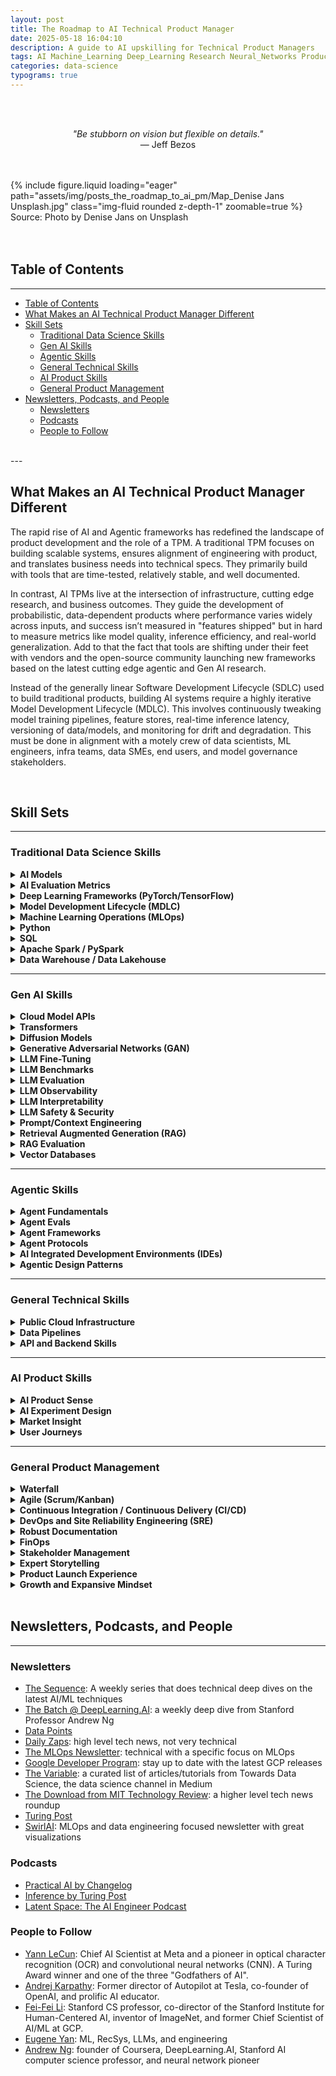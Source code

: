 ```yaml
---
layout: post
title: The Roadmap to AI Technical Product Manager
date: 2025-05-18 16:04:10
description: A guide to AI upskilling for Technical Product Managers
tags: AI Machine_Learning Deep_Learning Research Neural_Networks Product_Management Agents
categories: data-science
typograms: true
---
```



<br>
<br>
<p style="text-align: center;">
    <em>"Be stubborn on vision but flexible on details."</em><br>
    — Jeff Bezos 
</p>
<br>
<br>

<div class="row mt-3">
  <div class="col-sm mt-3 mt-md-0">
      {% include figure.liquid loading="eager" path="assets/img/posts_the_roadmap_to_ai_pm/Map_Denise Jans Unsplash.jpg" class="img-fluid rounded z-depth-1" zoomable=true %}
  </div>
</div>
<div class="caption">
    Source: Photo by Denise Jans on Unsplash
</div>
<br>
<br>

## Table of Contents
---
<!-- TOC -->

- [Table of Contents](#table-of-contents)
- [What Makes an AI Technical Product Manager Different](#what-makes-an-ai-technical-product-manager-different)
- [Skill Sets](#skill-sets)
    - [Traditional Data Science Skills](#traditional-data-science-skills)
    - [Gen AI Skills](#gen-ai-skills)
    - [Agentic Skills](#agentic-skills)
    - [General Technical Skills](#general-technical-skills)
    - [AI Product Skills](#ai-product-skills)
    - [General Product Management](#general-product-management)
- [Newsletters, Podcasts, and People](#newsletters-podcasts-and-people)
    - [Newsletters](#newsletters)
    - [Podcasts](#podcasts)
    - [People to Follow](#people-to-follow)

<!-- /TOC -->

<br>
---


## What Makes an AI Technical Product Manager Different

The rapid rise of AI and Agentic frameworks has redefined the landscape of product development and the role of a TPM. A traditional TPM focuses on building scalable systems, ensures alignment of engineering with product, and translates business needs into technical specs. They primarily build with tools that are time-tested, relatively stable, and well documented. 

In contrast, AI TPMs live at the intersection of infrastructure, cutting edge research, and business outcomes. They guide the development of probabilistic, data-dependent products where performance varies widely across inputs, and success isn’t measured in "features shipped" but in hard to measure metrics like model quality, inference efficiency, and real-world generalization. Add to that the fact that tools are shifting under their feet with vendors and the open-source community launching new frameworks based on the latest cutting edge agentic and Gen AI research.

Instead of the generally linear Software Development Lifecycle (SDLC) used to build traditional products, building AI systems require a highly iterative Model Development Lifecycle (MDLC). This involves continuously tweaking model training pipelines, feature stores, real-time inference latency, versioning of data/models, and monitoring for drift and degradation. This must be done in alignment with a motely crew of data scientists, ML engineers, infra teams, data SMEs, end users, and model governance stakeholders.

<br>

## Skill Sets
---

<!------------------ Section --------------------->
### Traditional Data Science Skills

<details>
  <summary><b>AI Models</b></summary>
  <ul>
    <li>Understand the difference between Random Forest, SVM, and KNN and when to use one over the other on a problem.</li>
    <li>Understand the model architecture, hyperparameters, and issues with each model.</li>
  </ul>
</details>

<details>
  <summary><b>AI Evaluation Metrics</b></summary>
  <ul>
    <li>Build an intuitive understanding of the right metrics for each model and use case.</li>
    <li>Recognize areas of concern or blind spots for each metric.</li>
  </ul>
</details>

<details>
  <summary><b>Deep Learning Frameworks (PyTorch/TensorFlow)</b></summary>
    <ul>
      <li>Build a </li>
      <li><a href="https://www.coursera.org/specializations/deep-learning">(Class) Deep Learning Specialisation by Andrew Ng</a></li>
      <li><a href="https://www.deeplearningbook.org/">(Book) Deep Learning by Ian Goodfellow</a></li>
    </ul>
</details>

<details>
  <summary><b>Model Development Lifecycle (MDLC)</b></summary>
  <ul>
    <li>Understand the end-to-end process of building, testing, deploying, and monitoring machine learning models.</li>
  </ul>
</details>

<details>
  <summary><b>Machine Learning Operations (MLOps)</b></summary>
  <ul>
    <li>Learn the principles and practices of maintaining and scaling ML workflows in production environments.</li>
  </ul>
</details>

<details>
  <summary><b>Python</b></summary>
  <ul>
    <li>Learn Object-oriented programming (OOP) principles.</li>
    <li>Proficiency in Pandas and NumPy for data manipulation.</li>
    <li>Use Jupyter notebooks for exploration and experimentation.</li>
  </ul>
</details>

<details>
  <summary><b>SQL</b></summary>
  <ul>
    <li>Ensure fluency in querying and manipulating structured data from relational databases.</li>
  </ul>
</details>

<details>
  <summary><b>Apache Spark / PySpark</b></summary>
  <ul>
    <li>Leverage distributed computing for large-scale data processing.</li>
    <li>Use PySpark for writing scalable, Python-based ETL and analysis pipelines.</li>
  </ul>
</details>

<details>
  <summary><b>Data Warehouse / Data Lakehouse</b></summary>
  <ul>
    <li>Databricks</li>
    <li>Snowflake</li>
    <li>GCP BigQuery</li>
  </ul>
</details>

---

<!------------------ Section --------------------->
### Gen AI Skills

<details>
  <summary><b>Cloud Model APIs</b></summary>
  <ul>
    <li><a href="https://azure.microsoft.com/en-us/products/ai-model-catalog">Azure - AI Foundry</a></li>
    <li><a href="https://cloud.google.com/model-garden">GCP - Vertex AI Model Garden</a></li>
    <li><a href="https://aws.amazon.com/bedrock/">AWS - Amazon Bedrock</a></li>
    <li><a href="https://openai.com/api/">OpenAI</a></li>
  </ul>
</details>

<details>
  <summary><b>Transformers</b></summary>
  <ul>
    <li>Attention Mechanism</li>
    <li>Positional Encoding</li>
    <li>Tokenization & Embeddings</li>
    <li>Decoder-Only, Encoder-Only, and Encoder-Decoder Architecture</li>
    <li>Hyperparameter Tuning</li>
      <ul>
        <li>Temperature</li>
        <li>top-K</li>
        <li>top-P</li>
      </ul>
    <li>General Resources:</li>
    <ul>
        <li><a href="https://www.manning.com/books/build-a-large-language-model-from-scratch">(Book) Build a Large Language Model (From Scratch) by Sebastian Raschka</a></li>
        <li><a href="https://www.youtube.com/watch?v=7xTGNNLPyMI&ab_channel=AndrejKarpathy">(Video) Deep Dive into LLMs like ChatGPT by Andrej Karpathy</a></li>
        <li><a href="https://arxiv.org/abs/1706.03762">(Paper) Attention is All You Need</a></li>
        <li><a href="https://www.youtube.com/watch?v=9vM4p9NN0Ts&ab_channel=StanfordOnline">(Class) Stanford CS229 - Machine Learning - Building Large Language Models (LLMs)</a></li>
      </ul>
  </ul>
</details>

<details>
  <summary><b>Diffusion Models</b></summary>
</details>

<details>
  <summary><b>Generative Adversarial Networks (GAN)</b></summary>
</details>

<details>
  <summary><b>LLM Fine-Tuning</b></summary>
  <ul>
    <li>Compute Efficiency Techniques</li>
      <ul>
        <li>LoRA</li>
        <li>QLoRA</li>
        <li>PEFT</li>
      </ul>
  </ul>
</details>

<details>
  <summary><b>LLM Benchmarks</b></summary>
  <ul>
    <li><a href="https://www.latent.space/p/benchmarks-101">(Podcast) AI Fundamentals: Benchmarks 101</a></li>
    <li><a href="https://www.latent.space/p/benchmarks-201">(Podcast) Benchmarks 201: Why Leaderboards > Arenas >> LLM-as-Judge</a></li>
  </ul>
</details>

<details>
  <summary><b>LLM Evaluation</b></summary>
  <ul>
    <li>LLM Eval Metrics</li>
      <ul>
        <li>Statistical Metrics</li>
          <ul>
            <li><a href="https://en.wikipedia.org/wiki/BLEU">BLEU (BiLingual Evaluation Understudy)</a>: a performance evaluation metric for machine-translated text from one language to another. Specifically, it calculates the precision for each matching Ngram between an LLM output and the expected output. It uses this to calculate their geometric mean and applies a brevity penalty if needed</li>
            <li><a href="https://en.wikipedia.org/wiki/ROUGE_(metric)">ROUGE (Recall-Oriented Understudy for Gisting Evaluation)</a></li>
            <li><a href="https://en.wikipedia.org/wiki/METEOR">METEOR (Metric for Evaluation of Translation with Explicit Ordering)</a></li>
            <li><a href="https://en.wikipedia.org/wiki/Levenshtein_distance">Levenshtein Distance</a></li>
          </ul>
        <li>LLM-as-Judge Metrics</li>
      </ul>
    <li>LLM Eval Tools</li>
      <ul>
        <li><a href="https://docs.ragas.io">Ragas</a></li>
      </ul>
    <li>LLM-as-Judge Techniques</li>
      <ul>
        <li>Pairwise Comparison</li>
        <li>Evaluation by Criteria (Reference Free)</li>
        <li>Evaluation by Criteria (Reference-Based)</li>
      </ul>
  </ul>
</details>

<details>
  <summary><b>LLM Observability</b></summary>
  <ul>
    <li>Langfuse</li>
    <li><a href="https://www.langchain.com/langsmith">LangSmith</a>: a developer platform for inspecting, tracing, and evaluating LLM-powered applications built with LangChain or other orchestration frameworks. It enables fine-grained logging of prompts, model inputs/outputs, tool invocations, and intermediate steps, while supporting automated and manual evaluation workflows for performance, latency, and correctness.</li>
    
  </ul>
</details>

<details>
  <summary><b>LLM Interpretability</b></summary>
  <ul>
    <li>Anthropic's Interpretability Team</li>
      <ul>
        <li><a href="https://transformer-circuits.pub/2024/scaling-monosemanticity/index.html">Dictionary Learning: </a>A technique developed by Anthropic that helps uncover millions of neuron patterns or “features” and match them to human concepts. Think of it as building a rough glossary for the brain of an LLM.
        </li>
        <li><a href="https://www.anthropic.com/research/towards-monosemanticity-decomposing-language-models-with-dictionary-learning">Monosemanticity</a>: A concept that a single neuron pattern might align with a single meaning. A clean signal, not a messy blend.</li>
        <li><a href="https://transformer-circuits.pub/2025/attribution-graphs/biology.html">Attributional Graphs</a>: A technique to trace how an LLM reasons across multiple steps while completing tasks like  writing poems, diagnosing patients, etc. Anthropic's Interpretability team's findings show that Claude 3.5 Haiku wasn't just completing sentences, it was constructing long "thought" chains.
        </li>
      </ul>
  </ul>
</details>

<details>
  <summary><b>LLM Safety & Security</b></summary>
  <ul>
    <li>Content Filtering</li>
      <ul>
        <li><a href="https://cloud.google.com/security-command-center/docs/model-armor-overview">GCP Model Armor</a>
        </li>
      </ul>
  </ul>
</details>

<details>
  <summary><b>Prompt/Context Engineering</b></summary>
  <ul>
    <li><a href="https://platform.openai.com/docs/guides/text?api-mode=responses">(Article) OpenAI Prompting Guide</a></li>
    <li><a href="https://www.promptingguide.ai/">(Website) Prompt Engineering Guide by DAIR.AI</a></li>
  </ul>
</details>

<details>
  <summary><b>Retrieval Augmented Generation (RAG)</b></summary>
  <ul>
    <li>Vector embeddings</li>
    <li>Chunking</li>
    <li>Hybrid retrieval</li>
  </ul>
</details>

<details>
  <summary><b>RAG Evaluation</b></summary>
  <ul>
    <li>RAG Eval Metrics</li>
    <ul>
      <li>Context Precision</li>
      <li>Context Recall</li>
      <li>Content Entities Recall</li>
      <li>Noise Sensitivity</li>
      <li>Response Relevance</li>
      <li>Faithfulness</li>
      <li>Multimodal Faithfulness</li>
      <li>Multimodal Relevance</li>
    </ul>
  <li>RAG Eval Tools</li>
    <ul>
      <li>Ragas</li>
    </ul>
  </ul>
</details>

<details>
  <summary><b>Vector Databases</b></summary>
  <ul>
    <li>Vector Search Prototyping Libraries</li>
      <ul>
        <li><a href="https://faiss.ai/">FAISS</a></li>
        <li><a href="https://github.com/nmslib/hnswlib">HNSWlib</a></li>
      </ul>
    <li>Production Databases</li>
      <ul>
        <li>Pinecone</li>
        <li>Weaviate</li>
        <li>Chroma</li>
        <li>Elasticsearch</li>
        <li>Milvus</li>
      </ul>
  </ul>
</details>

---

<!------------------ Section --------------------->
### Agentic Skills

<details>
  <summary><b>Agent Fundamentals</b></summary>
  <ul>
    <li><a href="https://www.kaggle.com/whitepaper-agents">(White Paper) Google Agents White Paper by Julia Wiesinger et al.</a></li>
    <li><a href="https://www.kaggle.com/whitepaper-agent-companion">(White Paper) Google Agents Companion by Antonio Gulli et al.</a></li>
    <li><a href="https://arxiv.org/abs/2505.10468">(Paper) AI Agents vs. Agentic AI: A Conceptual Taxonomy, Applications and Challenges</a></li>
    <li><a href="https://arxiv.org/abs/2210.03629">(Paper) ReAct: Synergizing Reasoning and Acting in Language Models by Shunyu Yao et al.</a></li>
    <li><a href="https://huggingface.co/learn/agents-course/en/unit0/introduction">(Course) HuggingFace AI Agents Course</a></li>
  </ul>
</details>

<details>
  <summary><b>Agent Evals</b></summary>
  <ul>
    <li><a href="https://arxiv.org/abs/2410.10934">(Paper) Agent-as-a-Judge: Evaluate Agents with Agents</a></li>
  </ul>
</details>

<details>
  <summary><b>Agent Frameworks</b></summary>
  <ul>
    <li>LangChain</li>
    <li>LangGraph
      <ul>
        <li><a href="https://www.deeplearning.ai/short-courses/ai-agents-in-langgraph/">(Class) AI Agents in LangGraph by DeepLearning.AI</a></li>
      </ul>
    </li>
    <li>LlamaIndex
      <ul>
        <li><a href="https://www.deeplearning.ai/short-courses/building-agentic-rag-with-llamaindex/">(Class) Building Agentic RAG with LlamaIndex</a></li>
      </ul>
    </li>
    <li>OpenAI Agent SDK</li>
    <li>Mastra</li>
  </ul>
</details>

<details>
  <summary><b>Agent Protocols</b></summary>
  <ul>
    <li>Anthropic Model Context Protocol (MCP)
      <ul>
        <li><a href="https://blog.neosage.io/p/why-every-ai-builder-needs-to-understand">(Article) Why Every AI Builder Needs to Understand MCP</a></li>
      </ul>
    </li>
    <li>Google Agent-2-Agent (A2A)</li>
  </ul>
</details>

<details>
  <summary><b>AI Integrated Development Environments (IDEs)</b></summary>
  <ul>
    <li>Cursor</li>
    <li>Windsurf</li>
    <li>Replit</li>
  </ul>
</details>

<details>
  <summary><b>Agentic Design Patterns</b></summary>
  <ul>
    <li><a href="https://www.philschmid.de/agentic-pattern">(Article) Zero to One: Learning Agentic Patterns</a></li>
    <li><a href="https://www.deeplearning.ai/short-courses/ai-agentic-design-patterns-with-autogen/">(Class) AI Agentic Design Patterns with AutoGen</a></li>
    <li><a href="https://www.deeplearning.ai/short-courses/multi-ai-agent-systems-with-crewai/">(Class) Multi AI Agent Systems with crewAI</a></li>
  </ul>
</details>

---

<!------------------ Section --------------------->
### General Technical Skills

<details>
  <summary><b>Public Cloud Infrastructure</b></summary>
  <ul>
    <li><a href="https://cloud.google.com/">Google Cloud Platform (GCP)</a></li>
    <li><a href="https://azure.microsoft.com/en-us/">Microsoft Azure</a></li>
    <li><a href="https://aws.amazon.com/">Amazon Web Services (AWS)</a></li>
  </ul>
</details>

<details>
  <summary><b>Data Pipelines</b></summary>
  <ul>
    <li>Apache Airflow</li>
      <ul>
        <li>GCP Composer</li>
        <li>Amazon Managed Workflows for Apache Airflow (MWAA)</li>
        <li>Azure Workflow Orchestration Manager</li>
      </ul>
    <li>Dataflow</li>
    <li>Apache Beam</li>
    <li>Apache Kafka</li>
  </ul>
</details>

<details>
  <summary><b>API and Backend Skills</b></summary>
  <ul>
    <li>Develop backends with FastAPI or Flask</li>
    <li>Implement REST and streaming endpoints for AI services</li>
    <li>Design authentication and rate-limiting systems</li>
    <li>Build WebSocket implementations for real-time AI interactions</li>
  </ul>
</details>

---

<!------------------ Section --------------------->
### AI Product Skills

<details>
  <summary><b>AI Product Sense</b></summary>
  <ul>
    <li>Understand what can, and importantly cannot, be solved by AI (i.e. AI is not a silver bullet, many processes and products are better served with non-AI solutions)</li>
  </ul>
</details>

<details>
  <summary><b>AI Experiment Design</b></summary>
  <ul>
    <li>Practice iterative hypothesis testing with quantitative evaluation. </li>
    <li>Lead with A/B test, user interviews, and user feedback loops where possible</li>
  </ul>
</details>

<details>
  <summary><b>Market Insight</b></summary>
  <ul>
    <li>Build a deep understanding of the AI market, its competitive landscape, and emerging trends</li>
  </ul>
</details>

<details>
  <summary><b>User Journeys</b></summary>
  <ul>
    <li>Define clear user journeys aligned with a strategic AI product philosophy and a north star metric.</li>
  </ul>
</details>

---

<!------------------ Section --------------------->
### General Product Management

<details>
  <summary><b>Waterfall</b></summary>
  <ul>
    <li>Traditional, sequential development process with defined phases like requirements, design, implementation, and testing.</li>
  </ul>
</details>

<details>
  <summary><b>Agile (Scrum/Kanban)</b></summary>
  <ul>
    <li>Iterative product development using adaptive planning and continuous improvement.</li>
    <li>Scrum: structured roles, sprints, and ceremonies.</li>
    <li>Kanban: visual flow-based system emphasizing WIP limits and continuous delivery.</li>
  </ul>
</details>

<details>
  <summary><b>Continuous Integration / Continuous Delivery (CI/CD)</b></summary>
  <ul>
    <li>Automate testing, building, and deployment to speed up release cycles and improve reliability.</li>
  </ul>
</details>

<details>
  <summary><b>DevOps and Site Reliability Engineering (SRE)</b></summary>
  <ul>
    <li>Bridge development and operations to ensure scalable, stable, and reliable systems.</li>
    <li>SRE focuses on uptime, latency, monitoring, and incident response with a software engineering mindset.</li>
  </ul>
</details>

<details>
  <summary><b>Robust Documentation</b></summary>
  <ul>
    <li>Ensure product documentation is clear, current, and accessible to cross-functional teams.</li>
  </ul>
</details>

<details>
  <summary><b>FinOps</b></summary>
  <ul>
    <li>Manage cloud financial operations to maximize efficiency and optimize cost.</li>
  </ul>
</details>

<details>
  <summary><b>Stakeholder Management</b></summary>
  <ul>
    <li>Adept at influencing executives and building consensus in a constantly changing and fast-paced environment.</li>
  </ul>
</details>

<details>
  <summary><b>Expert Storytelling</b></summary>
  <ul>
    <li>Craft compelling product messaging and present effectively to diverse audiences.</li>
  </ul>
</details>

<details>
  <summary><b>Product Launch Experience</b></summary>
  <ul>
    <li>Know what to do at each product launch stage and how to execute effectively to get things over the finish line</li>
  </ul>
</details>

<details>
  <summary><b>Growth and Expansive Mindset</b></summary>
  <ul>
    <li>Foster a curiosity to learn, a growth mindset, a positive attitude, and a "kind human" policy.</li>
  </ul>
</details>

<br>

## Newsletters, Podcasts, and People
---

### Newsletters

* [The Sequence](https://thesequence.substack.com/): A weekly series that does technical deep dives on the latest AI/ML techniques
* [The Batch @ DeepLearning.AI](https://www.deeplearning.ai/the-batch/): a weekly deep dive from Stanford Professor Andrew Ng
* [Data Points](https://www.deeplearning.ai/the-batch/tag/data-points/)
* [Daily Zaps](https://www.dailyzaps.com/): high level tech news, not very technical
* [The MLOps Newsletter](https://mlops.substack.com/): technical with a specific focus on MLOps
* [Google Developer Program](https://developers.google.com/newsletter): stay up to date with the latest GCP releases
* [The Variable](https://medium.com/towards-data-science/newsletter): a curated list of articles/tutorials from Towards Data Science, the data science channel in Medium
* [The Download from MIT Technology Review](https://www.technologyreview.com/topic/download-newsletter/): a higher level tech news roundup
* [Turing Post](https://www.turingpost.com/subscribe?ref=WAGU23hEVa)
* [SwirlAI](https://www.newsletter.swirlai.com/): MLOps and data engineering focused newsletter with great visualizations

### Podcasts

* [Practical AI by Changelog](https://podcasts.apple.com/us/podcast/practical-ai/id1406537385)
* [Inference by Turing Post](https://www.youtube.com/playlist?list=PLRRoCwK1ZTNCAZXXOswpIYQqzMgT4swsI)
* [Latent Space: The AI Engineer Podcast](https://www.latent.space/podcast)

### People to Follow

* [Yann LeCun](https://www.linkedin.com/in/yann-lecun/): Chief AI Scientist at Meta and a pioneer in optical character recognition (OCR) and convolutional neural networks (CNN). A Turing Award winner and one of the three "Godfathers of AI".
* [Andrej Karpathy](https://karpathy.ai/): Former director of Autopilot at Tesla, co-founder of OpenAI, and prolific AI educator.
* [Fei-Fei Li](https://www.linkedin.com/in/fei-fei-li-4541247/): Stanford CS professor, co-director of the Stanford Institute for Human-Centered AI, inventor of ImageNet, and former Chief Scientist of AI/ML at GCP. 
* [Eugene Yan](https://eugeneyan.com/subscribe): ML, RecSys, LLMs, and engineering
* [Andrew Ng](https://www.andrewng.org/): founder of Coursera, DeepLearning.AI, Stanford AI computer science professor, and neural network pioneer
